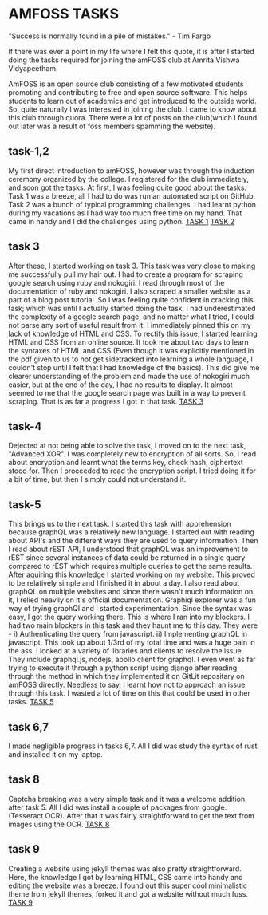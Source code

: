 # AMFOSS TASKS

"Success is normally found in a pile of mistakes." - Tim Fargo

If there was ever a point in my life where I felt this quote, it is after I started doing the tasks required for joining the amFOSS club at Amrita Vishwa Vidyapeetham.

AmFOSS is an open source club consisting of a few motivated students promoting and contributing to free and open source software. This helps students to learn out of academics and get introduced to the outside world. So, quite naturally I was interested in joining the club. I came to know about this club through quora. There were a lot of posts on the club(which I found out later was a result of foss members spamming the website).

## task-1,2
My first direct introduction to amFOSS, however was through the induction ceremony organized by the college. I registered for the club immediately, and soon got the tasks. At first, I was feeling quite good about the tasks. Task 1 was a breeze, all I had to do was run an automated script on GitHub. Task 2 was a bunch of typical programming challenges. I had learnt python during my vacations as I had way too much free time on my hand. That came in handy and I did the challenges using python.
[TASK 1](https://github.com/hvm2k1/amfoss-tasks/tree/master/task%201)
[TASK 2](https://github.com/hvm2k1/amfoss-tasks/tree/master/task%202)

## task 3
After these, I started working on task 3. This task was very close to making me successfully pull my hair out. I had to create a program for scraping google search using ruby and nokogiri. I read through most of the documentation of ruby and nokogiri. I also scraped a smaller website as a part of a blog post tutorial. So I was feeling quite confident in cracking this task; which was until I actually started doing the task. I had underestimated the complexity of a google search page, and no matter what I tried, I could not parse any sort of useful result from it. I immediately pinned this on my lack of knowledge of HTML and CSS. To rectify this issue, I started learning HTML and CSS from an online source. It took me about two days to learn the syntaxes of HTML and CSS.(Even though it was explicitly mentioned in the pdf given to us to not get sidetracked into learning a whole language, I couldn't stop until I felt that I had knowledge of the basics). This did give me clearer understanding of the problem and made the use of nokogiri much easier, but at the end of the day, I had no results to display. It almost seemed to me that the google search page was built in a way to prevent scraping. That is as far a progress I got in that task.
[TASK 3](https://github.com/hvm2k1/amfoss-tasks/tree/master/task%203)

## task-4
Dejected at not being able to solve the task, I moved on to the next task, "Advanced XOR". I was completely new to encryption of all sorts. So, I read about encryption and learnt what the terms key, check hash, ciphertext stood for. Then I proceeded to read the encryption script. I tried doing it for a bit of time, but then I simply could not understand it.

## task-5
This brings us to the next task. I started this task with apprehension because graphQL was a relatively new language. I started out with reading about API's and the different ways they are used to query information. Then I read about rEST API, I understood that graphQL was an improvement to rEST since several instances of data could be returned in a single query compared to rEST which requires multiple queries to get the same results. After aquiring this knowledge I started working on my website. This proved to be relatively simple and I finished it in about a day. I also read about graphQL on multiple websites and since there wasn't much information on it, I relied heavily on it's official documentation. Graphiql explorer was a fun way of trying graphQl and I started experimentation. Since the syntax was easy, I got the query working there. This is where I ran into my blockers. I had two main blockers in this task and they haunt me to this day. They were -
i) Authenticating the query from javascript.
ii) Implementing graphQL in javascript.
This took up about 1/3rd of my total time and was a huge pain in the ass.
I looked at a variety of libraries and clients to resolve the issue. They include graphql.js, nodejs, apollo client for graphql. I even went as far trying to execute it through a python script using django after reading through the method in which they implemented it on GitLit repositary on amFOSS directly. Needless to say, I learnt how not to approach an issue through this task. I wasted a lot of time on this that could be used in other tasks. 
[TASK 5](https://github.com/hvm2k1/amfoss-tasks/tree/master/task%205)

## task 6,7
I made negligible progress in tasks 6,7. All I did was study the syntax of rust and installed it on my laptop.

## task 8
Captcha breaking was a very simple task and it was a welcome addition after task 5. All I did was install a couple of packages from google.(Tesseract OCR). After that it was fairly straightforward to get the text from images using the OCR.
[TASK 8](https://github.com/hvm2k1/amfoss-tasks/tree/master/task%208)

## task 9
Creating a website using jekyll themes was also pretty straightforward. Here, the knowledge I got by learning HTML, CSS came into handy and editing the website was a breeze. I found out this super cool minimalistic theme from jekyll themes, forked it and got a website without much fuss.
[TASK 9](https://github.com/hvm2k1/amfoss-tasks/tree/master/task%209)
